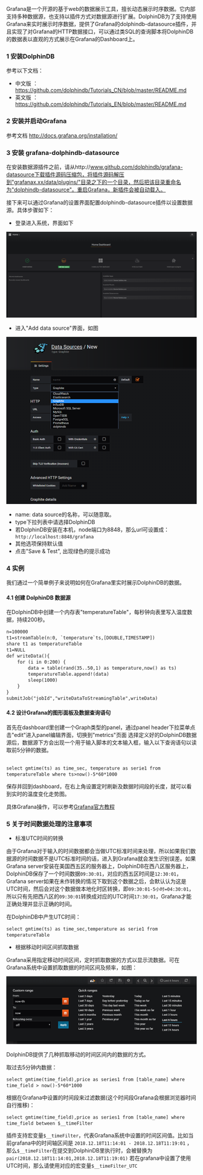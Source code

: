 Grafana是一个开源的基于web的数据展示工具，擅长动态展示时序数据。它内部支持多种数据源，也支持以插件方式对数据源进行扩展。DolphinDB为了支持使用Grafana来实时展示时序数据，提供了Grafana的dolphindb-datasource插件，并且实现了对Grafana的HTTP数据接口，可以通过类SQL的查询脚本将DolphinDB的数据表以直观的方式展示在Grafana的Dashboard上。

### 1 安装DolphinDB

参考以下文档：

* 中文版 ：https://github.com/dolphindb/Tutorials_CN/blob/master/README.md
* 英文版 ：https://github.com/dolphindb/Tutorials_EN/blob/master/README.md

### 2 安装并启动Grafana

参考文档
http://docs.grafana.org/installation/

### 3 安装 grafana-dolphindb-datasource
在安装数据源插件之前，请从http://www.github.com/dolphindb/grafana-datasource下载插件源码压缩包，将插件源码解压到"grafanax.xx/data/plugins/"目录之下的一个目录，然后把该目录重命名为"dolphindb-datasource"。重启Grafana，新插件会被自动载入。

接下来可以通过Grafana的设置界面配置dolphindb-datasource插件以设置数据源。具体步骤如下：

- 登录进入系统，界面如下

 ![image](img/1.PNG)

- 进入"Add data source"界面，如图

![image](img/2.PNG)
- name: data source的名称，可以随意取。
- type下拉列表中请选择DolphinDB
- 若DolphinDB安装在本机，node端口为8848，那么url可设置成：```http://localhost:8848/grafana```
- 其他选项保持默认值
- 点击"Save & Test", 出现绿色的提示成功

### 4 实例

我们通过一个简单例子来说明如何在Grafana里实时展示DolphinDB的数据。

#### 4.1 创建 DolphinDB 数据源 

在DolphinDB中创建一个内存表"temperatureTable"，每秒钟向表里写入温度数据，持续200秒。

```
n=100000
t1=streamTable(n:0, `temperature`ts,[DOUBLE,TIMESTAMP])
share t1 as temperatureTable
t1=NULL
def writeData(){
	for (i in 0:200) {
		data = table(rand(35..50,1) as temperature,now() as ts)
		temperatureTable.append!(data)
		sleep(1000)
	}
}
submitJob("jobId","writeDataToStreamingTable",writeData)
```

#### 4.2 设计Grafana的图形面板及数据查询语句

首先在dashboard里创建一个Graph类型的panel，通过panel header下拉菜单点击"edit"进入panel编辑界面，切换到"metrics"页面 选择定义好的DolphinDB数据源后，数据源下方会出现一个用于输入脚本的文本输入框，输入以下查询语句以读取前5分钟的数据。
```

select gmtime(ts) as time_sec, temperature as serie1 from temperatureTable where ts>now()-5*60*1000
```
保存并回到dashboard，在右上角设置定时刷新及数据时间段的长度，就可以看到实时的温度变化走势图。

具体Grafana操作，可以参考[Grafana官方教程](http://docs.grafana.org/guides/getting_started/)


### 5 关于时间数据处理的注意事项

- 标准UTC时间的转换

由于Grafana对于输入的时间数据都会当做UTC标准时间来处理，所以如果我们数据源的时间数据不是UTC标准时间的话，进入到Grafana就会发生识别误差。如果Grafana server安装在美国西五区的服务器上，DolphinDB在西八区服务器上，DolphinDB保存了一个时间数据```09:30:01```，对应的西五区时间是```12:30:01```，Grafana server如果在未作转换的情况下取到这个数据之后，会默认认为这是UTC时间，然后会对这个数据做本地化时区转换，即```09:30:01-5小时=04:30:01```，所以只有先把西八区的```09:30:01```转换成对应的UTC时间```17:30:01```，Grafana才能正确处理并显示正确的时间。

在DolphinDB中产生UTC时间：
```
select gmtime(ts) as time_sec,temperature as serie1 from temperatureTable
```

 - 根据移动时间区间抓取数据

Grafana采用指定移动时间区间，定时抓取数据的方式以显示流数据。可在Grafana系统中设置抓取数据的时间区间及频率，如图：

 ![image](img/4.PNG)

DolphinDB提供了几种抓取移动的时间区间内的数据的方式。

取过去5分钟内数据：
```
select gmtime(time_field),price as series1 from [table_name] where time_field > now()-5*60*1000
```

根据在Grafana中设置的时间段来过滤数据(这个时间段Grafana会根据浏览器时间自行推移)：
```
select gmtime(time_field),price as series1 from [table_name] where time_field between $__timeFilter
```

插件支持宏变量`$__timeFilter`，代表Grafana系统中设置的时间区间值。比如当前grafana中的时间轴区间是 `2018.12.18T11:14:01 - 2018.12.18T11:19:01` ，那么`$__timeFilter`在提交到DolphinDB里执行时，会被替换为`pair(2018.12.18T11:14:01,2018.12.18T11:19:01)`
若在grafana中设置了使用UTC时间，那么请使用对应的宏变量`$__timeFilter_UTC`